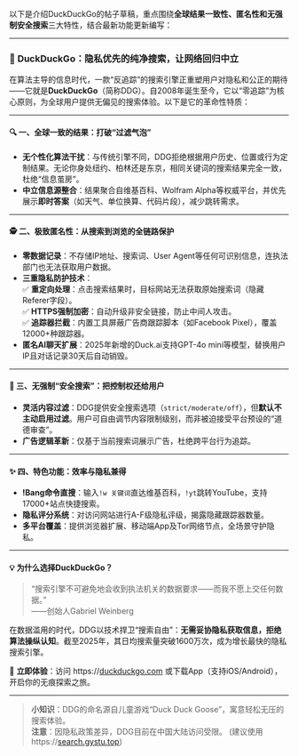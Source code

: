 以下是介绍DuckDuckGo的帖子草稿，重点围绕**全球结果一致性、匿名性和无强制安全搜索**三大特性，结合最新功能更新编写：

---

### 🦆 **DuckDuckGo：隐私优先的纯净搜索，让网络回归中立**  
在算法主导的信息时代，一款“反追踪”的搜索引擎正重塑用户对隐私和公正的期待——它就是**DuckDuckGo**（简称DDG）。自2008年诞生至今，它以“零追踪”为核心原则，为全球用户提供无偏见的搜索体验。以下是它的革命性特质：

---

#### 🔍 **一、全球一致的结果：打破“过滤气泡”**  
  - **无个性化算法干扰**：与传统引擎不同，DDG拒绝根据用户历史、位置或行为定制结果。无论你身处纽约、柏林还是东京，相同关键词的搜索结果完全一致，杜绝“信息茧房”。  
  - **中立信息源整合**：结果聚合自维基百科、Wolfram Alpha等权威平台，并优先展示**即时答案**（如天气、单位换算、代码片段），减少跳转需求。  

---

#### 🕵️ **二、极致匿名性：从搜索到浏览的全链路保护**  
  - **零数据记录**：不存储IP地址、搜索词、User Agent等任何可识别信息，连执法部门也无法获取用户数据。  
  - **三重隐私防护技术**：  
    ✅ **重定向处理**：点击搜索结果时，目标网站无法获取原始搜索词（隐藏Referer字段）。  
    ✅ **HTTPS强制加密**：自动升级非安全链接，防止中间人攻击。  
    ✅ **追踪器拦截**：内置工具屏蔽广告商跟踪脚本（如Facebook Pixel），覆盖12000+种跟踪器。  
  - **匿名AI聊天扩展**：2025年新增的Duck.ai支持GPT-4o mini等模型，替换用户IP且对话记录30天后自动销毁。  

---

#### 🚫 **三、无强制“安全搜索”：把控制权还给用户**  
  - **灵活内容过滤**：DDG提供安全搜索选项（`strict/moderate/off`），但**默认不主动启用过滤**。用户可自由调节内容限制级别，而非被迫接受平台预设的“道德审查”。  
  - **广告逻辑革新**：仅基于当前搜索词展示广告，杜绝跨平台行为追踪。  

---

#### ✨ **四、特色功能：效率与隐私兼得**  
  - **!Bang命令直搜**：输入`!w 关键词`直达维基百科，`!yt`跳转YouTube，支持17000+站点快捷搜索。  
  - **隐私评分系统**：对访问网站进行A-F级隐私评级，揭露隐藏跟踪器数量。  
  - **多平台覆盖**：提供浏览器扩展、移动端App及Tor网络节点，全场景守护隐私。  

---

#### 💡 **为什么选择DuckDuckGo？**  
  > “搜索引擎不可避免地会收到执法机关的数据要求——而我不愿上交任何数据。”  
  > ——创始人Gabriel Weinberg  

在数据滥用的时代，DDG以技术捍卫“搜索自由”：**无需妥协隐私获取信息，拒绝算法操纵认知**。截至2025年，其日均搜索量突破1600万次，成为增长最快的隐私搜索引擎。  

📌 **立即体验**：访问 https://[duckduckgo.com](https://duckduckgo.com/) 或下载App（支持iOS/Android），开启你的无痕探索之旅。  

---

> **小知识**：DDG的命名源自儿童游戏“Duck Duck Goose”，寓意轻松无压的搜索体验。  
> **注意**：因隐私政策差异，DDG目前在中国大陆访问受限。  (建议使用https://[search.gystu.top](https://search.gystu.top/))
